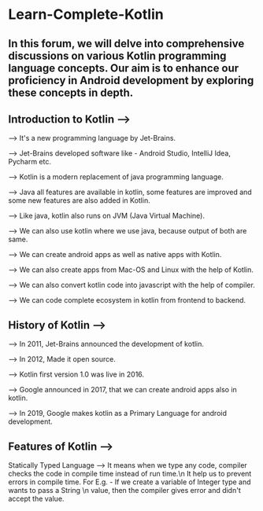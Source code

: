 # Learn-Complete-Kotlin
<h2>In this forum, we will delve into comprehensive discussions on various Kotlin programming language concepts.
Our aim is to enhance our proficiency in Android development by exploring these concepts in depth.</h2>

<h2>Introduction to Kotlin --></h2>
<p>--> It's a new programming language by Jet-Brains.</p>
<p>--> Jet-Brains developed software like - Android Studio, IntelliJ Idea, Pycharm etc.</p>
<p>--> Kotlin is a modern replacement of java programming language.</p>
<p>--> Java all features are available in kotlin, some features are improved and some new features are also added in Kotlin.</p>
<p>--> Like java, kotlin also runs on JVM (Java Virtual Machine).</p>
<p>--> We can also use kotlin where we use java, because output of both are same.</p>
<p>--> We can create android apps as well as native apps with Kotlin.</p>
<p>--> We can also create apps from Mac-OS and Linux with the help of Kotlin.</p>
<p>--> We can also convert kotlin code into javascript with the help of compiler.</p>
<p>--> We can code complete ecosystem in kotlin from frontend to backend.</p>

<h2>History of Kotlin --></h2>
<p>--> In 2011, Jet-Brains announced the development of kotlin.</p>
<p>--> In 2012, Made it open source.</p>
<p>--> Kotlin first version 1.0 was live in 2016.</p>
<p>--> Google announced in 2017, that we can create android apps also in kotlin.</p>
<p>--> In 2019, Google makes kotlin as a Primary Language for android development.</p>

<h2>Features of Kotlin --></h2>
<p>Statically Typed Language --> It means when we type any code, compiler checks the code in compile time instead of run time.\n
It help us to prevent errors in compile time. For E.g. - If we create a variable of Integer type and wants to pass a String \n
value, then the compiler gives error and didn't accept the value.</p>